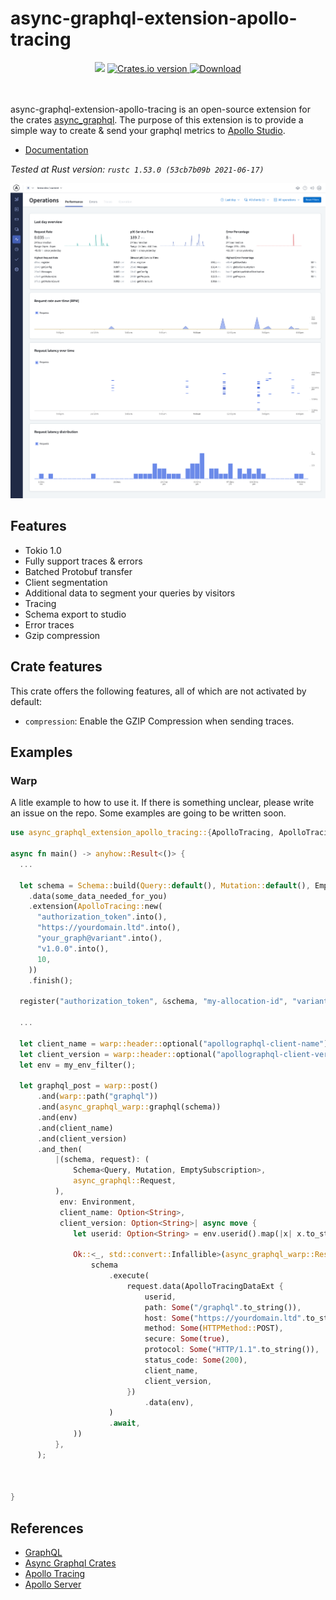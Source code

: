 async-graphql-extension-apollo-tracing
====

<div align="center">
  <!-- CI -->
  <img src="https://github.com/Miaxos/async_graphql_apollo_studio_extension/actions/workflows/ci.yml/badge.svg" />
  <!-- Crates version -->
  <a href="https://crates.io/crates/async-graphql-extension-apollo-tracing">
    <img src="https://img.shields.io/crates/v/async-graphql-extension-apollo-tracing.svg?style=flat-square"
    alt="Crates.io version" />
  </a>
  <!-- Downloads -->
  <a href="https://crates.io/crates/async-graphql-extension-apollo-tracing">
    <img src="https://img.shields.io/crates/d/async-graphql-extension-apollo-tracing.svg?style=flat-square"
      alt="Download" />
  </a>
</div>
<br />
<br />


async-graphql-extension-apollo-tracing is an open-source extension for the crates [async_graphql](https://github.com/async-graphql/async-graphql). The purpose of this extension is to provide a simple way to create & send your graphql metrics to [Apollo Studio](https://studio.apollographql.com/).

- [Documentation](https://docs.rs/async-graphql-extension-apollo-tracing/)

_Tested at Rust version: `rustc 1.53.0 (53cb7b09b 2021-06-17)`_

![Apollo Studio with async_graphql](apollo-studio.png?raw=true "Apollo Studio with async_graphql")

## Features

* Tokio 1.0
* Fully support traces & errors
* Batched Protobuf transfer
* Client segmentation
* Additional data to segment your queries by visitors
* Tracing
* Schema export to studio
* Error traces
* Gzip compression

## Crate features

This crate offers the following features, all of which are not activated by default:

- `compression`: Enable the GZIP Compression when sending traces.

## Examples

### Warp

A litle example to how to use it.
If there is something unclear, please write an issue on the repo.
Some examples are going to be written soon.

```rust
use async_graphql_extension_apollo_tracing::{ApolloTracing, ApolloTracingDataExt, HTTPMethod, register::register};

async fn main() -> anyhow::Result<()> {
  ...

  let schema = Schema::build(Query::default(), Mutation::default(), EmptySubscription)
    .data(some_data_needed_for_you)
    .extension(ApolloTracing::new(
      "authorization_token".into(),
      "https://yourdomain.ltd".into(),
      "your_graph@variant".into(),
      "v1.0.0".into(),
      10,
    ))
    .finish();

  register("authorization_token", &schema, "my-allocation-id", "variant", "1.0.0", "staging").await?;
  
  ...

  let client_name = warp::header::optional("apollographql-client-name");
  let client_version = warp::header::optional("apollographql-client-version");
  let env = my_env_filter();

  let graphql_post = warp::post()
      .and(warp::path("graphql"))
      .and(async_graphql_warp::graphql(schema))
      .and(env)
      .and(client_name)
      .and(client_version)
      .and_then(
          |(schema, request): (
              Schema<Query, Mutation, EmptySubscription>,
              async_graphql::Request,
          ),
           env: Environment,
           client_name: Option<String>,
           client_version: Option<String>| async move {
              let userid: Option<String> = env.userid().map(|x| x.to_string());

              Ok::<_, std::convert::Infallible>(async_graphql_warp::Response::from(
                  schema
                      .execute(
                          request.data(ApolloTracingDataExt {
                              userid,
                              path: Some("/graphql".to_string()),
                              host: Some("https://yourdomain.ltd".to_string()),
                              method: Some(HTTPMethod::POST),
                              secure: Some(true),
                              protocol: Some("HTTP/1.1".to_string()),
                              status_code: Some(200),
                              client_name,
                              client_version,
                          })
                              .data(env),
                      )
                      .await,
              ))
          },
      );



}
```

## References

* [GraphQL](https://graphql.org)
* [Async Graphql Crates](https://github.com/async-graphql/async-graphql)
* [Apollo Tracing](https://github.com/apollographql/apollo-tracing)
* [Apollo Server](https://github.com/apollographql/apollo-server)
